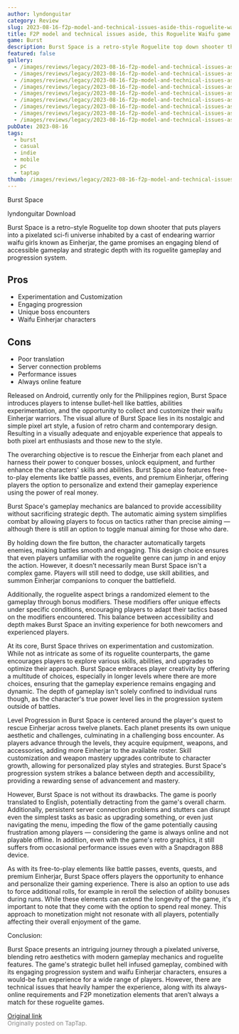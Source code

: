 ```yaml
---
author: lyndonguitar
category: Review
slug: 2023-08-16-f2p-model-and-technical-issues-aside-this-roguelite-waifu-game-is-fun-full-review-burs
title: F2P model and technical issues aside, this Roguelite Waifu game is fun | Full Review - Burst Space
game: Burst
description: Burst Space is a retro-style Roguelite top down shooter that puts players into a pixelated sci-fi universe inhabited by a cast of endearing warrior waifu girls known as Einherjar, the game promises an engaging blend of accessible gameplay and strategic depth with its roguelite gameplay and progression system.
featured: false
gallery:
  - /images/reviews/legacy/2023-08-16-f2p-model-and-technical-issues-aside-this-roguelite-waifu-game-is-fun--full-review---burs-0.avif
  - /images/reviews/legacy/2023-08-16-f2p-model-and-technical-issues-aside-this-roguelite-waifu-game-is-fun--full-review---burs-1.avif
  - /images/reviews/legacy/2023-08-16-f2p-model-and-technical-issues-aside-this-roguelite-waifu-game-is-fun--full-review---burs-2.avif
  - /images/reviews/legacy/2023-08-16-f2p-model-and-technical-issues-aside-this-roguelite-waifu-game-is-fun--full-review---burs-3.avif
  - /images/reviews/legacy/2023-08-16-f2p-model-and-technical-issues-aside-this-roguelite-waifu-game-is-fun--full-review---burs-4.avif
  - /images/reviews/legacy/2023-08-16-f2p-model-and-technical-issues-aside-this-roguelite-waifu-game-is-fun--full-review---burs-5.avif
  - /images/reviews/legacy/2023-08-16-f2p-model-and-technical-issues-aside-this-roguelite-waifu-game-is-fun--full-review---burs-6.avif
  - /images/reviews/legacy/2023-08-16-f2p-model-and-technical-issues-aside-this-roguelite-waifu-game-is-fun--full-review---burs-7.avif
  - /images/reviews/legacy/2023-08-16-f2p-model-and-technical-issues-aside-this-roguelite-waifu-game-is-fun--full-review---burs-8.avif
pubDate: 2023-08-16
tags:
  - burst
  - casual
  - indie
  - mobile
  - pc
  - taptap
thumb: /images/reviews/legacy/2023-08-16-f2p-model-and-technical-issues-aside-this-roguelite-waifu-game-is-fun--full-review---burs-0.avif
---
```


Burst Space

lyndonguitar
Download

Burst Space is a retro-style Roguelite top down shooter that puts players into a pixelated sci-fi universe inhabited by a cast of endearing warrior waifu girls known as Einherjar, the game promises an engaging blend of accessible gameplay and strategic depth with its roguelite gameplay and progression system.




## Pros
- Experimentation and Customization
- Engaging progression
- Unique boss encounters
- Waifu Einherjar characters
## Cons
- Poor translation
- Server connection problems
- Performance issues
- Always online feature


Released on Android, currently only for the Philippines region, Burst Space introduces players to intense bullet-hell like battles, abilities experimentation, and the opportunity to collect and customize their waifu Einherjar warriors. The visual allure of Burst Space lies in its nostalgic and simple pixel art style, a fusion of retro charm and contemporary design. Resulting in a visually adequate and enjoyable experience that appeals to both pixel art enthusiasts and those new to the style.

The overarching objective is to rescue the Einherjar from each planet and harness their power to conquer bosses, unlock equipment, and further enhance the characters' skills and abilities. Burst Space also features free-to-play elements like battle passes, events, and premium Einherjar, offering players the option to personalize and extend their gameplay experience using the power of real money.

Burst Space's gameplay mechanics are balanced to provide accessibility without sacrificing strategic depth. The automatic aiming system simplifies combat by allowing players to focus on tactics rather than precise aiming — although there is still an option to toggle manual aiming for those who dare.

By holding down the fire button, the character automatically targets enemies, making battles smooth and engaging. This design choice ensures that even players unfamiliar with the roguelite genre can jump in and enjoy the action. However, it doesn’t necessarily mean Burst Space isn't a complex game. Players will still need to dodge, use skill abilities, and summon Einherjar companions to conquer the battlefield.

Additionally, the roguelite aspect brings a randomized element to the gameplay through bonus modifiers. These modifiers offer unique effects under specific conditions, encouraging players to adapt their tactics based on the modifiers encountered. This balance between accessibility and depth makes Burst Space an inviting experience for both newcomers and experienced players.

At its core, Burst Space thrives on experimentation and customization. While not as intricate as some of its roguelite counterparts, the game encourages players to explore various skills, abilities, and upgrades to optimize their approach.  Burst Space embraces player creativity by offering a multitude of choices, especially in longer levels where there are more choices, ensuring that the gameplay experience remains engaging and dynamic. The depth of gameplay isn't solely confined to individual runs though, as the character's true power level lies in the progression system outside of battles.

Level Progression in Burst Space is centered around the player's quest to rescue Einherjar across twelve planets. Each planet presents its own unique aesthetic and challenges, culminating in a challenging boss encounter. As players advance through the levels, they acquire equipment, weapons, and accessories, adding more Einherjar to the available roster. Skill customization and weapon mastery upgrades contribute to character growth, allowing for personalized play styles and strategies. Burst Space's progression system strikes a balance between depth and accessibility, providing a rewarding sense of advancement and mastery.

However, Burst Space is not without its drawbacks. The game is poorly translated to English, potentially detracting from the game's overall charm. Additionally, persistent server connection problems and stutters can disrupt even the simplest tasks as basic as upgrading something, or even just navigating the menu, impeding the flow of the game potentially causing frustration among players — considering the game is always online and not playable offline. In addition, even with the game's retro graphics, it still suffers from occasional performance issues even with a Snapdragon 888 device.

As with its free-to-play elements like battle passes, events, quests, and premium Einherjar, Burst Space offers players the opportunity to enhance and personalize their gaming experience. There is also an option to use ads to force additional rolls, for example in reroll the selection of ability bonuses during runs. While these elements can extend the longevity of the game, it's important to note that they come with the option to spend real money. This approach to monetization might not resonate with all players, potentially affecting their overall enjoyment of the game.

Conclusion:

Burst Space presents an intriguing journey through a pixelated universe, blending retro aesthetics with modern gameplay mechanics and roguelite features. The game's strategic bullet hell infused gameplay, combined with its engaging progression system and waifu Einherjar characters, ensures a would-be fun experience for a wide range of players. However, there are technical issues that heavily hamper the experience, along with its always-online requirements and F2P monetization elements that aren’t always a match for these roguelite games.

[Original link](https://www.taptap.io/post/6148803)<br><span style="font-size: 0.95em; color: #888;">Originally posted on TapTap.</span>